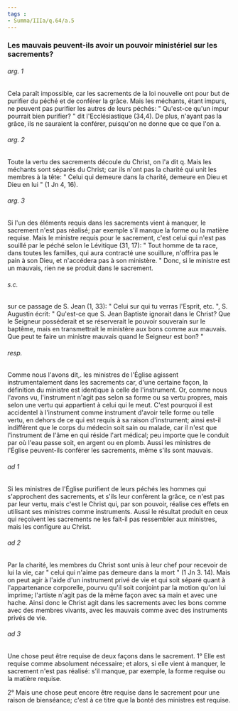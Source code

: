 ```yaml
---
tags : 
- Summa/IIIa/q.64/a.5
---
```


### Les mauvais peuvent-ils avoir un pouvoir ministériel sur les sacrements?

###### arg. 1
Cela paraît impossible, car les sacrements de la loi nouvelle ont pour but de purifier du péché et de conférer la grâce. Mais les méchants, étant impurs, ne peuvent pas purifier les autres de leurs péchés: " Qu'est-ce qu'un impur pourrait bien purifier? " dit l'Ecclésiastique (34,4). De plus, n'ayant pas la grâce, ils ne sauraient la conférer, puisqu'on ne donne que ce que l'on a. 

###### arg. 2
Toute la vertu des sacrements découle du Christ, on l'a dit q. Mais les méchants sont séparés du Christ; car ils n'ont pas la charité qui unit les membres à la tête: " Celui qui demeure dans la charité, demeure en Dieu et Dieu en lui " (1 Jn 4, 16). 

###### arg. 3
Si l'un des éléments requis dans les sacrements vient à manquer, le sacrement n'est pas réalisé; par exemple s'il manque la forme ou la matière requise. Mais le ministre requis pour le sacrement, c'est celui qui n'est pas souillé par le péché selon le Lévitique (31, 17): " Tout homme de ta race, dans toutes les familles, qui aura contracté une souillure, n'offrira pas le pain à son Dieu, et n'accédera pas à son ministère. " Donc, si le ministre est un mauvais, rien ne se produit dans le sacrement. 

###### s.c.
sur ce passage de S. Jean (1, 33): " Celui sur qui tu verras l'Esprit, etc. ", S. Augustin écrit: " Qu'est-ce que S. Jean Baptiste ignorait dans le Christ? Que le Seigneur posséderait et se réserverait le pouvoir souverain sur le baptême, mais en transmettrait le ministère aux bons comme aux mauvais. Que peut te faire un ministre mauvais quand le Seigneur est bon? " 

###### resp.
Comme nous l'avons dit,. les ministres de l'Église agissent instrumentalement dans les sacrements car, d'une certaine façon, la définition du ministre est identique à celle de l'instrument. Or, comme nous l'avons vu, l'instrument n'agit pas selon sa forme ou sa vertu propres, mais selon une vertu qui appartient à celui qui le meut. C'est pourquoi il est accidentel à l'instrument comme instrument d'avoir telle forme ou telle vertu, en dehors de ce qui est requis à sa raison d'instrument; ainsi est-il indifférent que le corps du médecin soit sain ou malade, car il n'est que l'instrument de l'âme en qui réside l'art médical; peu importe que le conduit par où l'eau passe soit, en argent ou en plomb. Aussi les ministres de l'Église peuvent-ils conférer les sacrements, même s'ils sont mauvais. 

###### ad 1
Si les ministres de l'Église purifient de leurs péchés les hommes qui s'approchent des sacrements, et s'ils leur confèrent la grâce, ce n'est pas par leur vertu, mais c'est le Christ qui, par son pouvoir, réalise ces effets en utilisant ses ministres comme instruments. Aussi le résultat produit en ceux qui reçoivent les sacrements ne les fait-il pas ressembler aux ministres, mais les configure au Christ. 

###### ad 2
Par la charité, les membres du Christ sont unis à leur chef pour recevoir de lui la vie, car " celui qui n'aime pas demeure dans la mort " (1 Jn 3. 14). Mais on peut agir à l'aide d'un instrument privé de vie et qui soit séparé quant à l'appartenance corporelle, pourvu qu'il soit conjoint par la motion qu'on lui imprime; l'artiste n'agit pas de la même façon avec sa main et avec une hache. Ainsi donc le Christ agit dans les sacrements avec les bons comme avec des membres vivants, avec les mauvais comme avec des instruments privés de vie. 

###### ad 3
Une chose peut être requise de deux façons dans le sacrement. 1° Elle est requise comme absolument nécessaire; et alors, si elle vient à manquer, le sacrement n'est pas réalisé: s'il manque, par exemple, la forme requise ou la matière requise. 

2° Mais une chose peut encore être requise dans le sacrement pour une raison de bienséance; c'est à ce titre que la bonté des ministres est requise. 

